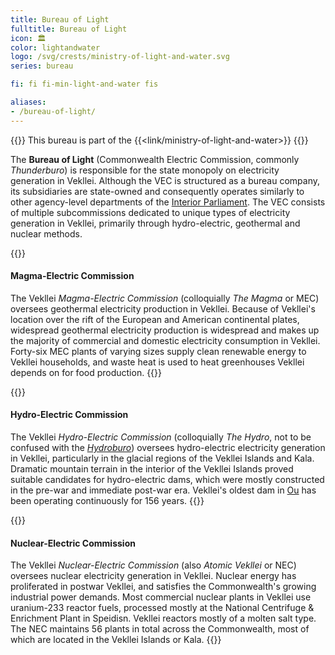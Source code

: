 ```yaml
---
title: Bureau of Light
fulltitle: Bureau of Light
icon: 🏛️
color: lightandwater
logo: /svg/crests/ministry-of-light-and-water.svg
series: bureau

fi: fi fi-min-light-and-water fis

aliases:
- /bureau-of-light/
---
```

{{<note series>}}
 This bureau is part of the {{<link/ministry-of-light-and-water>}}
{{</note>}}

The <span class="fi fi-min-light-and-water fis"></span> **Bureau of Light** (Commonwealth Electric Commission, commonly *Thunderburo*) is responsible for the state monopoly on electricity generation in Vekllei. Although the VEC is structured as a bureau company, its subsidiaries are state-owned and consequently operates similarly to other agency-level departments of the [Interior Parliament](/factbook/society/state/government/interior). The VEC consists of multiple subcommissions dedicated to unique types of electricity generation in Vekllei, primarily through hydro-electric, geothermal and nuclear methods.

{{<note panel>}}
#### Magma-Electric Commission

The Vekllei *Magma-Electric Commission* (colloquially *The Magma* or MEC) oversees geothermal electricity production in Vekllei. Because of Vekllei's location over the rift of the European and American continental plates, widespread geothermal electricity production is widespread and makes up the majority of commercial and domestic electricity consumption in Vekllei. Forty-six MEC plants of varying sizes supply clean renewable energy to Vekllei households, and waste heat is used to heat greenhouses Vekllei depends on for food production.
{{</note>}}

{{<note panel>}}
#### Hydro-Electric Commission

The Vekllei *Hydro-Electric Commission* (colloquially *The Hydro*, not to be confused with the [*Hydroburo*](#vekllei-water-commission)) oversees hydro-electric electricity generation in Vekllei, particularly in the glacial regions of the Vekllei Islands and Kala. Dramatic mountain terrain in the interior of the Vekllei Islands proved suitable candidates for hydro-electric dams, which were mostly constructed in the pre-war and immediate post-war era. Vekllei's oldest dam in [Ou](/factbook/landscape/boroughs/ou/) has been operating continuously for 156 years.
{{</note>}}

{{<note panel>}}
#### Nuclear-Electric Commission

The Vekllei *Nuclear-Electric Commission* (also *Atomic Vekllei* or NEC) oversees nuclear electricity generation in Vekllei. Nuclear energy has proliferated in postwar Vekllei, and satisfies the Commonwealth's growing industrial power demands. Most commercial nuclear plants in Vekllei use uranium-233 reactor fuels, processed mostly at the National Centrifuge & Enrichment Plant in Speidisn. Vekllei reactors mostly of a molten salt type. The NEC maintains 56 plants in total across the Commonwealth, most of which are located in the Vekllei Islands or Kala.
{{</note>}}